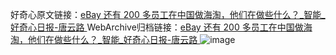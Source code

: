 好奇心原文链接：[eBay 还有 200 多员工在中国做海淘，他们在做些什么？_智能_好奇心日报-唐云路 ](https://www.qdaily.com/articles/10674.html)
WebArchive归档链接：[eBay 还有 200 多员工在中国做海淘，他们在做些什么？_智能_好奇心日报-唐云路 ](http://web.archive.org/web/20180919140948/http://www.qdaily.com:80/articles/10674.html)
![image](http://ww3.sinaimg.cn/large/007d5XDply1g3wc4ujsi7j30u08z2u0x)